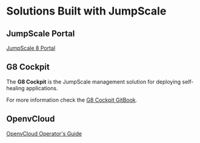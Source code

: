 # Solutions Built with JumpScale

## JumpScale Portal

[JumpScale 8 Portal](https://www.gitbook.com/book/gig/jumpscale-portal8/details)

## G8 Cockpit

The **G8 Cockpit** is the JumpScale management solution for deploying self-healing applications.

For more information check the [G8 Cockpit GitBook](https://gig.gitbooks.io/cockpit/content/).

## OpenvCloud

[OpenvCloud Operator's Guide](https://www.gitbook.com/book/gig/ovcdoc_public/details)
